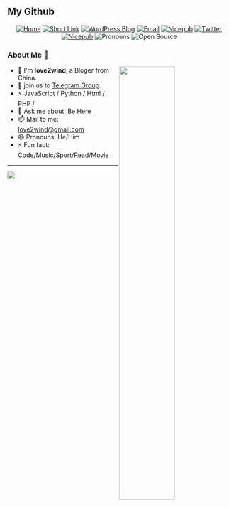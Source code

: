 ## My Github

<p align="center"><a href='https://love2wind.com/'><img src="https://img.shields.io/badge/-Home-blue?style=flat&amp;logo=html5&amp;logoColor=white&amp;link=https://love2wind.com/" referrerpolicy="no-referrer" alt="Home"></a>
<a href='https://nie.ge'><img src="https://img.shields.io/badge/-NieGe-000000?style=flat&amp;labelColor=red&amp;logo=chainlink&amp;link=https://nie.ge" referrerpolicy="no-referrer" alt="Short Link"></a>
<a href='https://love2wind.cn'><img src="https://img.shields.io/badge/-Blog-21759B?style=flat&amp;logo=WordPress&amp;logoColor=white&amp;link=https://love2wind.cn" referrerpolicy="no-referrer" alt="WordPress Blog"></a>
<a href='mailto:love2wind@gmail.com'><img src="https://img.shields.io/badge/-Email-c14438?style=flat&amp;logo=Gmail&amp;logoColor=white&amp;link=mailto:love2wind@gmail.com" referrerpolicy="no-referrer" alt="Email"></a>
<a href='https://nicepub.top'><img src="https://img.shields.io/badge/-Nicepub-FF813F?style=flat&amp;logo=bookbub&amp;logoColor=ffffff&amp;link=https://nicepub.top" referrerpolicy="no-referrer" alt="Nicepub"></a>
 <a href='https://twitter.com/love2wind'><img src="https://img.shields.io/badge/-Twitter-1ca0f1?style=flat&amp;labelColor=1ca0f1&amp;logo=twitter&amp;logoColor=white&amp;link=https://twitter.com/love2wind" referrerpolicy="no-referrer" alt="Twitter"></a>
<a href='https://t.me/love2wind'><img src="https://img.shields.io/badge/-Telegram-yellow?style=flat&amp;logo=telegram&amp;logoColor=ffffff&amp;link=https://t.me/love2wind" referrerpolicy="no-referrer" alt="Nicepub"></a>
<img src="https://img.shields.io/badge/Pronouns-He%2FHim-brightgreen?style=flat" referrerpolicy="no-referrer" alt="Pronouns">
<img src="http://img.shields.io/badge/-Open%20Source%20Fan-3DA639?style=flat&amp;logo=open-source-initiative&amp;logoColor=ffffff" referrerpolicy="no-referrer" alt="Open Source"></p>

### About Me :wave:

[<img align="right" width="50%" src="https://github-readme-stats.vercel.app/api?username=love2wind&show_icons=true&theme=radical">](https://metrics.lecoq.io/love2wind?template=classic)

- 🍻 I'm **love2wind**, a Bloger from China.
- 👯 join us to [Telegram Group](https://t.me/niepantea).
- ⚡ JavaScript / Python / Html / PHP / 
- 💬 Ask me about: [Be Here](https://love2wind.cn)
- 📫 Mail to me: [love2wind@gmail.com](mailto:love2wind@gmail.com)
- 😄 Pronouns: He/Him
- ⚡ Fun fact: Code/Music/Sport/Read/Movie

---
![](https://cdn.jsdelivr.net/gh/love2wind/cloudimg/img/be94f23d2e9415ccee96404d734ebd7c.gif)



